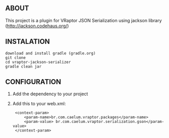 ## ABOUT
 
This project is a plugin for VRaptor JSON Serialization using jackson library (http://jackson.codehaus.org/)

## INSTALATION

    download and install gradle (gradle.org)
    git clone 
    cd vraptor-jackson-serializer
    gradle clean jar

## CONFIGURATION

1. Add the dependency to your project
2. Add this to your web.xml:

        <context-param>
            <param-name>br.com.caelum.vraptor.packages</param-name>
            <param-value> br.com.caelum.vraptor.serialization.gson</param-value>
        </context-param>